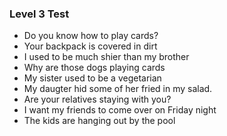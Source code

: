 ### Level 3 Test


- Do you know how to play cards?
- Your backpack is covered in dirt
- I used to be much shier than my brother
- Why are those dogs playing cards
- My sister used to be a vegetarian
- My daugter hid some of her fried in my salad.
- Are your relatives staying with you?
 - I want my friends to come over on Friday night
 - The kids are hanging out by the pool
